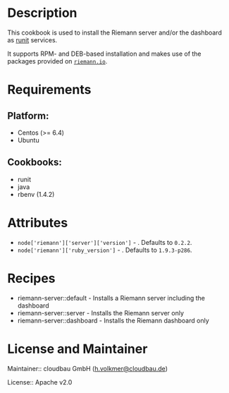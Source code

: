 # Description

This cookbook is used to install the Riemann server and/or the dashboard as [runit](http://smarden.org/runit/) services.

It supports RPM- and DEB-based installation and makes use of the packages provided on [`riemann.io`](http://riemann.io).

# Requirements

## Platform:

* Centos (>= 6.4)
* Ubuntu

## Cookbooks:

* runit
* java
* rbenv (1.4.2)

# Attributes

* `node['riemann']['server']['version']` - . Defaults to `0.2.2`.
* `node['riemann']['ruby_version']` - . Defaults to `1.9.3-p286`.

# Recipes

* riemann-server::default - Installs a Riemann server including the dashboard
* riemann-server::server - Installs the Riemann server only
* riemann-server::dashboard - Installs the Riemann dashboard only

# License and Maintainer

Maintainer:: cloudbau GmbH (<h.volkmer@cloudbau.de>)

License:: Apache v2.0
